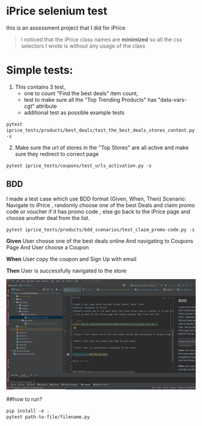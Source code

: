 # iPrice selenium test 
this is an assessment project that I did for iPrice

> I noticed that the iPrice class names are **minimized** so all the css selectors I wrote is without any usage of the class 

# Simple tests:
1. This contains 3 test, 
    - one to count "Find the best deals" item count, 
    - test to make sure all the "Top Trending Products" has "data-vars-cgt" attribute
    - additional test as possible example tests
   
```shell
pytest iprice_tests/products/best_deals/test_the_best_deals_stores_content.py -s
```

2. Make sure the url of stores in the "Top Stores" are all active and make sure they redirect to correct page

 ```shell
pytest iprice_tests/coupons/test_urls_activation.py -s
```

## BDD

I made a test case which use BDD format (Given, When, Then)
Scenario: Navigate to iPrice ,
randomly choose one of the best Deals and claim promo code or voucher if it has promo code
, else go back to the iPrice page and choose another deal from the list. 

```shell
pytest iprice_tests/products/bdd_scenarios/test_claim_promo-code.py -s
```

**Given** User choose one of the best deals online And navigating to Coupons Page And User choose a Coupon

**When** User copy the coupon and Sign Up with email

**Then** User is successfully navigated to the store

![iprice.gif](doc/iprice.gif)

##how to run?

```
pip install -e . 
pytest path-to-file/filename.py
```
